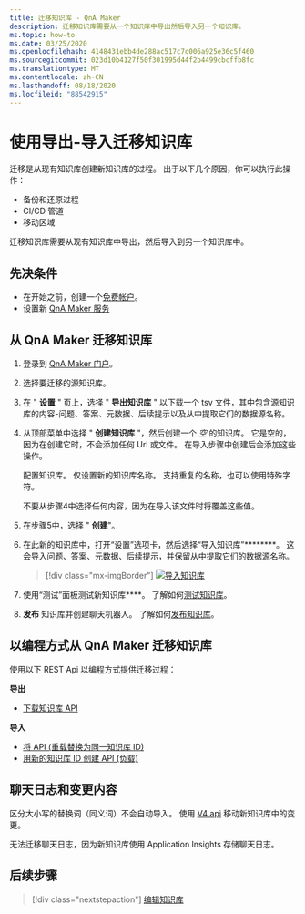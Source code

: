 ```yaml
---
title: 迁移知识库 - QnA Maker
description: 迁移知识库需要从一个知识库中导出然后导入另一个知识库。
ms.topic: how-to
ms.date: 03/25/2020
ms.openlocfilehash: 4148431ebb4de288ac517c7c006a925e36c5f460
ms.sourcegitcommit: 023d10b4127f50f301995d44f2b4499cbcffb8fc
ms.translationtype: MT
ms.contentlocale: zh-CN
ms.lasthandoff: 08/18/2020
ms.locfileid: "88542915"
---
```

# <a name="migrate-a-knowledge-base-using-export-import"></a>使用导出-导入迁移知识库

迁移是从现有知识库创建新知识库的过程。 出于以下几个原因，你可以执行此操作：

* 备份和还原过程
* CI/CD 管道
* 移动区域

迁移知识库需要从现有知识库中导出，然后导入到另一个知识库中。

## <a name="prerequisites"></a>先决条件

* 在开始之前，创建一个[免费帐户](https://azure.microsoft.com/free/cognitive-services/)。
* 设置新 [QnA Maker 服务](../How-To/set-up-qnamaker-service-azure.md)

## <a name="migrate-a-knowledge-base-from-qna-maker"></a>从 QnA Maker 迁移知识库
1. 登录到 [QnA Maker 门户](https://qnamaker.ai)。
1. 选择要迁移的源知识库。

1. 在 " **设置** " 页上，选择 " **导出知识库** " 以下载一个 tsv 文件，其中包含源知识库的内容-问题、答案、元数据、后续提示以及从中提取它们的数据源名称。

1. 从顶部菜单中选择 " **创建知识库** "，然后创建一个 _空_ 的知识库。 它是空的，因为在创建它时，不会添加任何 Url 或文件。 在导入步骤中创建后会添加这些操作。

    配置知识库。 仅设置新的知识库名称。 支持重复的名称，也可以使用特殊字符。

    不要从步骤4中选择任何内容，因为在导入该文件时将覆盖这些值。

1. 在步骤5中，选择 " **创建**"。

1. 在此新的知识库中，打开“设置”选项卡，然后选择“导入知识库”********。 这会导入问题、答案、元数据、后续提示，并保留从中提取它们的数据源名称。

   > [!div class="mx-imgBorder"]
   > [![导入知识库](../media/qnamaker-how-to-migrate-kb/Import.png)](../media/qnamaker-how-to-migrate-kb/Import.png#lightbox)

1. 使用“测试”面板测试新知识库****。 了解如何[测试知识库](../How-To/test-knowledge-base.md)。

1. **发布** 知识库并创建聊天机器人。 了解如何[发布知识库](../Quickstarts/create-publish-knowledge-base.md#publish-the-knowledge-base)。

## <a name="programmatically-migrate-a-knowledge-base-from-qna-maker"></a>以编程方式从 QnA Maker 迁移知识库

使用以下 REST Api 以编程方式提供迁移过程：

**导出**

* [下载知识库 API](https://docs.microsoft.com/rest/api/cognitiveservices/qnamaker/knowledgebase/download)

**导入**

* [将 API (重载替换为同一知识库 ID) ](https://docs.microsoft.com/rest/api/cognitiveservices/qnamaker/knowledgebase/replace)
* [用新的知识库 ID 创建 API (负载) ](https://docs.microsoft.com/rest/api/cognitiveservices/qnamaker/knowledgebase/create)


## <a name="chat-logs-and-alterations"></a>聊天日志和变更内容
区分大小写的替换词（同义词）不会自动导入。 使用 [V4 api](https://go.microsoft.com/fwlink/?linkid=2092179) 移动新知识库中的变更。

无法迁移聊天日志，因为新知识库使用 Application Insights 存储聊天日志。

## <a name="next-steps"></a>后续步骤

> [!div class="nextstepaction"]
> [编辑知识库](../How-To/edit-knowledge-base.md)
